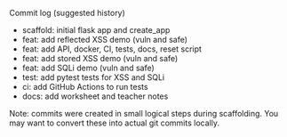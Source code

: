 Commit log (suggested history)

- scaffold: initial flask app and create_app
- feat: add reflected XSS demo (vuln and safe)
- feat: add API, docker, CI, tests, docs, reset script
- feat: add stored XSS demo (vuln and safe)
- feat: add SQLi demo (vuln and safe)
- test: add pytest tests for XSS and SQLi
- ci: add GitHub Actions to run tests
- docs: add worksheet and teacher notes

Note: commits were created in small logical steps during scaffolding. You may want to convert these into actual git commits locally.
